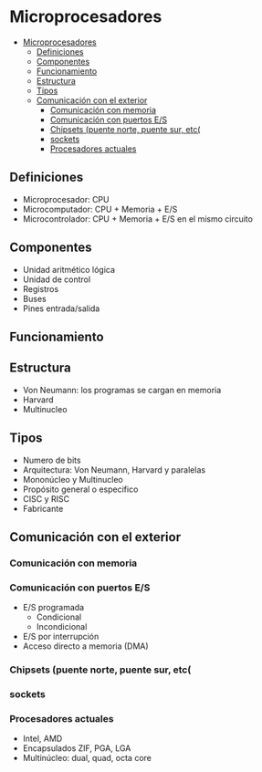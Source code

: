 # Microprocesadores

- [Microprocesadores](#microprocesadores)
  - [Definiciones](#definiciones)
  - [Componentes](#componentes)
  - [Funcionamiento](#funcionamiento)
  - [Estructura](#estructura)
  - [Tipos](#tipos)
  - [Comunicación con el exterior](#comunicaci%C3%B3n-con-el-exterior)
    - [Comunicación con memoria](#comunicaci%C3%B3n-con-memoria)
    - [Comunicación con puertos E/S](#comunicaci%C3%B3n-con-puertos-es)
    - [Chipsets (puente norte, puente sur, etc(](#chipsets-puente-norte-puente-sur-etc)
    - [sockets](#sockets)
    - [Procesadores actuales](#procesadores-actuales)

## Definiciones

- Microprocesador: CPU
- Microcomputador: CPU + Memoria + E/S
- Microcontrolador: CPU + Memoria + E/S en el mismo circuito

## Componentes

- Unidad aritmético lógica
- Unidad de control
- Registros
- Buses
- Pines entrada/salida

## Funcionamiento

## Estructura

- Von Neumann: los programas se cargan en memoria
- Harvard
- Multinucleo

## Tipos

- Numero de bits
- Arquitectura: Von Neumann, Harvard y paralelas
- Mononúcleo y Multinucleo
- Propósito general o especifico
- CISC y RISC
- Fabricante

## Comunicación con el exterior

### Comunicación con memoria

### Comunicación con puertos E/S

- E/S programada
  - Condicional
  - Incondicional
- E/S por interrupción
- Acceso directo a memoria (DMA)

### Chipsets (puente norte, puente sur, etc(

### sockets

### Procesadores actuales

- Intel, AMD
- Encapsulados ZIF, PGA, LGA
- Multinúcleo: dual, quad, octa core
